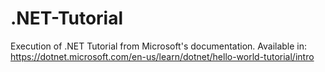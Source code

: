 # .NET-Tutorial
Execution of .NET Tutorial from Microsoft's documentation.
Available in: https://dotnet.microsoft.com/en-us/learn/dotnet/hello-world-tutorial/intro
